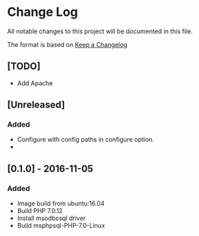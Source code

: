 # Change Log
All notable changes to this project will be documented in this file.

The format is based on [Keep a Changelog](http://keepachangelog.com/) 

## [TODO]
- Add Apache

## [Unreleased]
### Added
- Configure with config paths in configure option. 
- 


## [0.1.0] - 2016-11-05
### Added
- Image build from ubuntu:16.04
- Build PHP 7.0.12
- Install msodbcsql driver
- Build msphpsql-PHP-7.0-Linux


